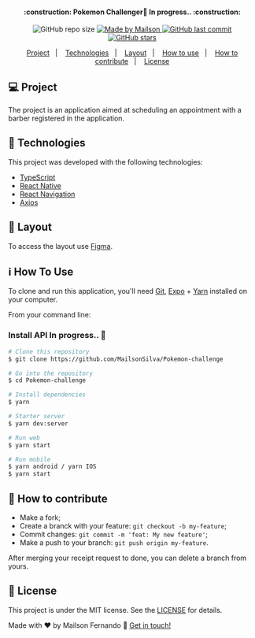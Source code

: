 
<h4 align="center">
	:construction: Pokemon Challenger🚀 In progress.. :construction:
</h4>
<p align="center">

  <img alt="GitHub repo size" src="https://img.shields.io/github/repo-size/MailsonSilva/NLW01-eColeta">

  <a href="https://www.linkedin.com/in/mailsonfcsilva/">
    <img alt="Made by Mailson" src="https://img.shields.io/badge/made%20by-Mailson-brightgreen">

  </a>

  <a href="https://github.com/MailsonSilva/NLW01-eColeta/commits/master">
    <img alt="GitHub last commit" src="https://img.shields.io/github/last-commit/MailsonSilva/NLW01-eColeta">
  </a>

   <a href="https://github.com/MailsonSilva/NLW01-eColeta/stargazers">
    <img alt="GitHub stars" src="https://img.shields.io/github/stars/MailsonSilva/NLW01-eColeta?style=social">
  </a>
</p>

<p align="center">
  <a href="#-project">Project</a>&nbsp;&nbsp;&nbsp;|&nbsp;&nbsp;&nbsp;
  <a href="#rocket-Technologies">Technologies</a>&nbsp;&nbsp;&nbsp;|&nbsp;&nbsp;&nbsp;
  <a href="#-layout">Layout</a>&nbsp;&nbsp;&nbsp;|&nbsp;&nbsp;&nbsp;
  <a href="#-how-to-use">How to use</a>&nbsp;&nbsp;&nbsp;|&nbsp;&nbsp;&nbsp;
  <a href="#-how-to-contribute">How to contribute</a>&nbsp;&nbsp;&nbsp;|&nbsp;&nbsp;&nbsp;
  <a href="#memo-license">License</a>
</p>


## 💻 Project

The project is an application aimed at scheduling an appointment with a barber registered in the application.

## :rocket: Technologies

This project was developed with the following technologies:

- [TypeScript](https://www.typescriptlang.org/)
- [React Native](https://reactnative.dev/)
- [React Navigation](https://reactnavigation.org/)
- [Axios](https://github.com/axios/axios)

## 🔖 Layout

To access the layout use [Figma](https://www.figma.com/file/gedYbNMalFBJRN0wulXUxP/Untitled).

## :information_source: How To Use

To clone and run this application, you'll need [Git](https://git-scm.com), [Expo][expo] + [Yarn][yarn] installed on your computer.

From your command line:

### Install API In progress.. :construction:
```bash
# Clone this repository
$ git clone https://github.com/MailsonSilva/Pokemon-challenge

# Go into the repository
$ cd Pokemon-challenge

# Install dependencies
$ yarn

# Starter server
$ yarn dev:server

# Run web
$ yarn start

# Run mobile
$ yarn android / yarn IOS
$ yarn start

```

## 🤔 How to contribute

- Make a fork;
- Create a branck with your feature: `git checkout -b my-feature`;
- Commit changes: `git commit -m 'feat: My new feature'`;
- Make a push to your branch: `git push origin my-feature`.

After merging your receipt request to done, you can delete a branch from yours.

## :memo: License

This project is under the MIT license. See the [LICENSE](LICENSE.md) for details.


Made with ♥ by Mailson Fernando :wave: [Get in touch!](https://www.linkedin.com/in/mailsonfcsilva/)

[nodejs]: https://nodejs.org/
[typescript]: https://www.typescriptlang.org/
[reactjs]: https://reactjs.org
[rn]: https://facebook.github.io/react-native/
[yarn]: https://yarnpkg.com/
[expo]:https://docs.expo.io/
[React Navigation]: https://reactnavigation.org/
[Axios]: https://github.com/axios/axios
[vs]: https://code.visualstudio.com/
[vceditconfig]: https://marketplace.visualstudio.com/items?itemName=EditorConfig.EditorConfig
[vceslint]: https://marketplace.visualstudio.com/items?itemName=dbaeumer.vscode-eslint
[prettier]: https://marketplace.visualstudio.com/items?itemName=esbenp.prettier-vscode
